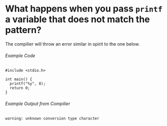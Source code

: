 # What happens when you pass `printf` a variable that does not match the pattern?

The compilier will throw an error similar in spirit to the one below.

###### Example Code
```
#include <stdio.h>

int main() {
  printf("%y", 8);
  return 0;
}
```

###### Example Output from Compilier
```
warning: unknown conversion type character
```


